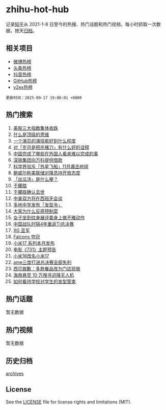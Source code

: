 # zhihu-hot-hub

记录[知乎](https://www.zhihu.com/)从 2021-1-8 日至今的热搜、热门话题和热门视频。每小时抓取一次数据，按天[归档](archives)。

## 相关项目

- [微博热榜](https://github.com/snaildev/weibo-hot-hub)
- [头条热榜](https://github.com/snaildev/toutiao-hot-hub)
- [抖音热榜](https://github.com/snaildev/douyin-hot-hub)
- [GitHub热榜](https://github.com/snaildev/github-hot-hub)
- [v2ex热榜](https://github.com/snaildev/v2ex-hot-hub)


`更新时间：2025-09-17 19:08:01 +0800`

## 热门搜索

1. [美股三大指数集体收跌](https://www.zhihu.com/search?q=%E7%BE%8E%E8%82%A1%E4%B8%89%E5%A4%A7%E6%8C%87%E6%95%B0%E9%9B%86%E4%BD%93%E6%94%B6%E8%B7%8C)
1. [什么是顶级的思维](https://www.zhihu.com/search?q=%E4%BB%80%E4%B9%88%E6%98%AF%E9%A1%B6%E7%BA%A7%E7%9A%84%E6%80%9D%E7%BB%B4)
1. [一个演员的演技能好到什么程度](https://www.zhihu.com/search?q=%E4%B8%80%E4%B8%AA%E6%BC%94%E5%91%98%E7%9A%84%E6%BC%94%E6%8A%80%E8%83%BD%E5%A5%BD%E5%88%B0%E4%BB%80%E4%B9%88%E7%A8%8B%E5%BA%A6)
1. [对「岁月是把杀猪刀」有什么好的诠释](https://www.zhihu.com/search?q=%E5%AF%B9%E3%80%8C%E5%B2%81%E6%9C%88%E6%98%AF%E6%8A%8A%E6%9D%80%E7%8C%AA%E5%88%80%E3%80%8D%E6%9C%89%E4%BB%80%E4%B9%88%E5%A5%BD%E7%9A%84%E8%AF%A0%E9%87%8A)
1. [中国完成了哪些在外国人看来难以完成的事](https://www.zhihu.com/search?q=%E4%B8%AD%E5%9B%BD%E5%AE%8C%E6%88%90%E4%BA%86%E5%93%AA%E4%BA%9B%E5%9C%A8%E5%A4%96%E5%9B%BD%E4%BA%BA%E7%9C%8B%E6%9D%A5%E9%9A%BE%E4%BB%A5%E5%AE%8C%E6%88%90%E7%9A%84%E4%BA%8B)
1. [深铁集团向万科提供借款](https://www.zhihu.com/search?q=%E6%B7%B1%E9%93%81%E9%9B%86%E5%9B%A2%E5%90%91%E4%B8%87%E7%A7%91%E6%8F%90%E4%BE%9B%E5%80%9F%E6%AC%BE)
1. [科学界驳斥「外星飞船」11月袭击地球](https://www.zhihu.com/search?q=%E7%A7%91%E5%AD%A6%E7%95%8C%E9%A9%B3%E6%96%A5%E3%80%8C%E5%A4%96%E6%98%9F%E9%A3%9E%E8%88%B9%E3%80%8D11%E6%9C%88%E8%A2%AD%E5%87%BB%E5%9C%B0%E7%90%83)
1. [鲍威尔称美联储对降息持开放态度](https://www.zhihu.com/search?q=%E9%B2%8D%E5%A8%81%E5%B0%94%E7%A7%B0%E7%BE%8E%E8%81%94%E5%82%A8%E5%AF%B9%E9%99%8D%E6%81%AF%E6%8C%81%E5%BC%80%E6%94%BE%E6%80%81%E5%BA%A6)
1. [「丝瓜汤」是什么梗？](https://www.zhihu.com/search?q=%E3%80%8C%E4%B8%9D%E7%93%9C%E6%B1%A4%E3%80%8D%E6%98%AF%E4%BB%80%E4%B9%88%E6%A2%97%EF%BC%9F)
1. [于朦胧](https://www.zhihu.com/search?q=%E4%BA%8E%E6%9C%A6%E8%83%A7)
1. [于朦胧确认去世](https://www.zhihu.com/search?q=%E4%BA%8E%E6%9C%A6%E8%83%A7%E7%A1%AE%E8%AE%A4%E5%8E%BB%E4%B8%96)
1. [中美双方将在西班牙会谈](https://www.zhihu.com/search?q=%E4%B8%AD%E7%BE%8E%E5%8F%8C%E6%96%B9%E5%B0%86%E5%9C%A8%E8%A5%BF%E7%8F%AD%E7%89%99%E4%BC%9A%E8%B0%88)
1. [多地中学发布「发型令」](https://www.zhihu.com/search?q=%E5%A4%9A%E5%9C%B0%E4%B8%AD%E5%AD%A6%E5%8F%91%E5%B8%83%E3%80%8C%E5%8F%91%E5%9E%8B%E4%BB%A4%E3%80%8D)
1. [大家为什么反感预制菜](https://www.zhihu.com/search?q=%E5%A4%A7%E5%AE%B6%E4%B8%BA%E4%BB%80%E4%B9%88%E5%8F%8D%E6%84%9F%E9%A2%84%E5%88%B6%E8%8F%9C)
1. [女子坐到纹身展评委身上做不雅动作](https://www.zhihu.com/search?q=%E5%A5%B3%E5%AD%90%E5%9D%90%E5%88%B0%E7%BA%B9%E8%BA%AB%E5%B1%95%E8%AF%84%E5%A7%94%E8%BA%AB%E4%B8%8A%E5%81%9A%E4%B8%8D%E9%9B%85%E5%8A%A8%E4%BD%9C)
1. [中国战队时隔4年重返TI总决赛](https://www.zhihu.com/search?q=%E4%B8%AD%E5%9B%BD%E6%88%98%E9%98%9F%E6%97%B6%E9%9A%944%E5%B9%B4%E9%87%8D%E8%BF%94TI%E6%80%BB%E5%86%B3%E8%B5%9B)
1. [XG 亚军](https://www.zhihu.com/search?q=XG%20%E4%BA%9A%E5%86%9B)
1. [Falcons 夺冠](https://www.zhihu.com/search?q=Falcons%20%E5%A4%BA%E5%86%A0)
1. [小米17 系列本月发布](https://www.zhihu.com/search?q=%E5%B0%8F%E7%B1%B317%20%E7%B3%BB%E5%88%97%E6%9C%AC%E6%9C%88%E5%8F%91%E5%B8%83)
1. [电影《731》主题预告](https://www.zhihu.com/search?q=%E7%94%B5%E5%BD%B1%E3%80%8A731%E3%80%8B%E4%B8%BB%E9%A2%98%E9%A2%84%E5%91%8A)
1. [小米16改名小米17](https://www.zhihu.com/search?q=%E5%B0%8F%E7%B1%B316%E6%94%B9%E5%90%8D%E5%B0%8F%E7%B1%B317)
1. [ame三度打进总决赛全部失利](https://www.zhihu.com/search?q=ame%E4%B8%89%E5%BA%A6%E6%89%93%E8%BF%9B%E6%80%BB%E5%86%B3%E8%B5%9B%E5%85%A8%E9%83%A8%E5%A4%B1%E5%88%A9)
1. [西贝致歉：多款餐品改为门店现做](https://www.zhihu.com/search?q=%E8%A5%BF%E8%B4%9D%E8%87%B4%E6%AD%89%EF%BC%9A%E5%A4%9A%E6%AC%BE%E9%A4%90%E5%93%81%E6%94%B9%E4%B8%BA%E9%97%A8%E5%BA%97%E7%8E%B0%E5%81%9A)
1. [海南悬赏 10 万搜寻迫降无人机](https://www.zhihu.com/search?q=%E6%B5%B7%E5%8D%97%E6%82%AC%E8%B5%8F%2010%20%E4%B8%87%E6%90%9C%E5%AF%BB%E8%BF%AB%E9%99%8D%E6%97%A0%E4%BA%BA%E6%9C%BA)
1. [如何看待学校对学生的发型管束](https://www.zhihu.com/search?q=%E5%A6%82%E4%BD%95%E7%9C%8B%E5%BE%85%E5%AD%A6%E6%A0%A1%E5%AF%B9%E5%AD%A6%E7%94%9F%E7%9A%84%E5%8F%91%E5%9E%8B%E7%AE%A1%E6%9D%9F)

## 热门话题

暂无数据

## 热门视频

暂无数据

## 历史归档

[archives](archives)

## License

See the [LICENSE](LICENSE) file for license rights and limitations (MIT).
